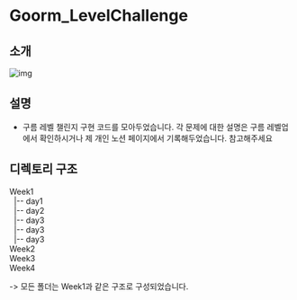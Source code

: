 # Goorm_LevelChallenge
## 소개
![img](https://oopy.lazyrockets.com/api/v2/notion/image?src=https%3A%2F%2Fs3-us-west-2.amazonaws.com%2Fsecure.notion-static.com%2Fdeed0227-c224-46db-80eb-ea2ce13b6e71%2F%25EA%25B5%25AC%25EB%25A6%2584%25ED%2586%25A4_%25EC%25B1%258C%25EB%25A6%25B0%25EC%25A7%2580.png&blockId=895f5d99-4b4d-4504-a8ba-15481ba9ea20)

## 설명
- 구름 레벨 챌린지 구현 코드를 모아두었습니다. 각 문제에 대한 설명은 구름 레벨업에서 확인하시거나
  제 개인 노션 페이지에서 기록해두었습니다. 참고해주세요

## 디렉토리 구조
Week1<br/>
&nbsp;&nbsp;|-- day1<br/>
&nbsp;&nbsp;|-- day2<br/>
&nbsp;&nbsp;|-- day3<br/>
&nbsp;&nbsp;|-- day3<br/>
&nbsp;&nbsp;|-- day3<br/>
Week2<br/>
Week3<br/>
Week4<br/>

-> 모든 폴더는 Week1과 같은 구조로 구성되었습니다.

